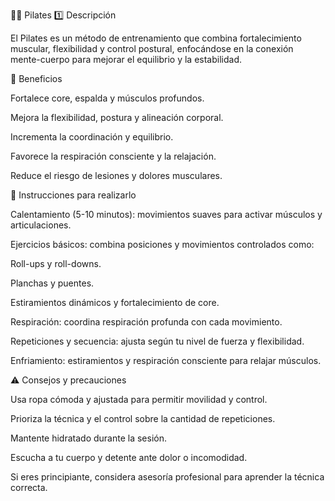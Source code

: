 🧘‍♀️ Pilates
1️⃣ Descripción

El Pilates es un método de entrenamiento que combina fortalecimiento muscular, flexibilidad y control postural, enfocándose en la conexión mente-cuerpo para mejorar el equilibrio y la estabilidad.

💪 Beneficios

Fortalece core, espalda y músculos profundos.

Mejora la flexibilidad, postura y alineación corporal.

Incrementa la coordinación y equilibrio.

Favorece la respiración consciente y la relajación.

Reduce el riesgo de lesiones y dolores musculares.

📝 Instrucciones para realizarlo

Calentamiento (5-10 minutos): movimientos suaves para activar músculos y articulaciones.

Ejercicios básicos: combina posiciones y movimientos controlados como:

Roll-ups y roll-downs.

Planchas y puentes.

Estiramientos dinámicos y fortalecimiento de core.

Respiración: coordina respiración profunda con cada movimiento.

Repeticiones y secuencia: ajusta según tu nivel de fuerza y flexibilidad.

Enfriamiento: estiramientos y respiración consciente para relajar músculos.

⚠️ Consejos y precauciones

Usa ropa cómoda y ajustada para permitir movilidad y control.

Prioriza la técnica y el control sobre la cantidad de repeticiones.

Mantente hidratado durante la sesión.

Escucha a tu cuerpo y detente ante dolor o incomodidad.

Si eres principiante, considera asesoría profesional para aprender la técnica correcta.